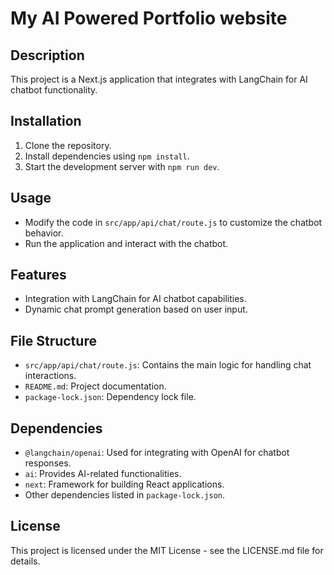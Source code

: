 # My AI Powered Portfolio website

## Description
This project is a Next.js application that integrates with LangChain for AI chatbot functionality.

## Installation
1. Clone the repository.
2. Install dependencies using `npm install`.
3. Start the development server with `npm run dev`.

## Usage
- Modify the code in `src/app/api/chat/route.js` to customize the chatbot behavior.
- Run the application and interact with the chatbot.

## Features
- Integration with LangChain for AI chatbot capabilities.
- Dynamic chat prompt generation based on user input.

## File Structure
- `src/app/api/chat/route.js`: Contains the main logic for handling chat interactions.
- `README.md`: Project documentation.
- `package-lock.json`: Dependency lock file.

## Dependencies
- `@langchain/openai`: Used for integrating with OpenAI for chatbot responses.
- `ai`: Provides AI-related functionalities.
- `next`: Framework for building React applications.
- Other dependencies listed in `package-lock.json`.

## License
This project is licensed under the MIT License - see the LICENSE.md file for details.